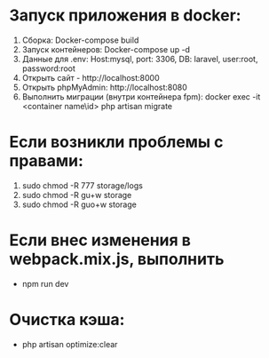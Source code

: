 # Запуск приложения в docker:
1. Сборка: Docker-compose build
2. Запуск контейнеров: Docker-compose up -d
3. Данные для .env: Host:mysql, port: 3306, DB: laravel, user:root, password:root
4. Открыть сайт - http://localhost:8000
5. Открыть phpMyAdmin: http://localhost:8080
6. Выполнить миграции (внутри контейнера fpm): docker exec -it <container name\id> php artisan migrate

# Если возникли проблемы с правами:
1. sudo chmod -R 777 storage/logs
2. sudo chmod -R gu+w storage
3. sudo chmod -R guo+w storage

# Если внес изменения в webpack.mix.js, выполнить 
- npm run dev

# Очистка кэша:
- php artisan optimize:clear

